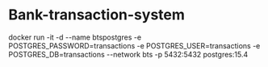 # Bank-transaction-system


docker run -it -d --name btspostgres -e POSTGRES_PASSWORD=transactions -e POSTGRES_USER=transactions -e POSTGRES_DB=transactions --network bts -p 5432:5432 postgres:15.4
